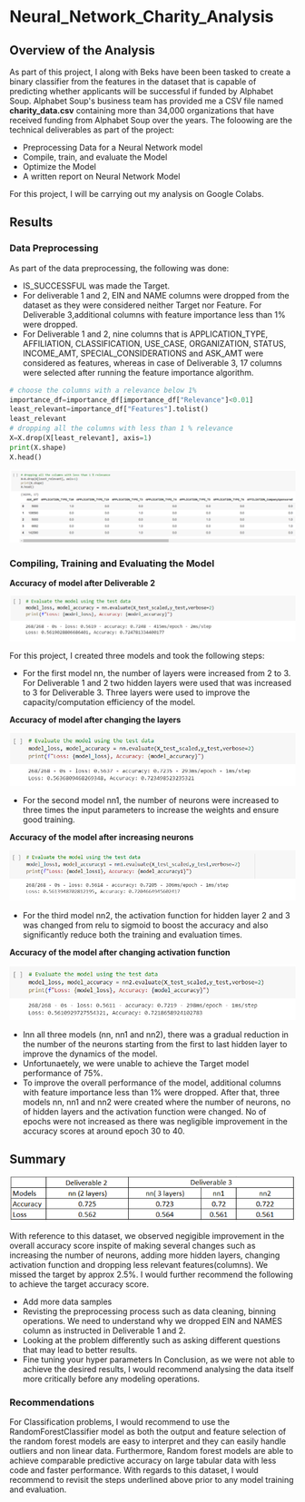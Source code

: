 # Neural_Network_Charity_Analysis

## Overview of the Analysis

As part of this project, I along with Beks have been been tasked to create a binary classifier from the features in the dataset that is capable of predicting whether applicants will be successful if funded by Alphabet Soup. Alphabet Soup's business team has provided me a CSV file named **charity_data.csv** containing more than 34,000 organizations that have received funding from Alphabet Soup over the years. 
The foloowing are the technical deliverables as part of the project:
* Preprocessing Data for a Neural Network model
* Compile, train, and evaluate the Model
* Optimize the Model
* A written report on Neural Network Model

For this project, I will be carrying out my analysis on Google Colabs. 

## Results

### Data Preprocessing
As part of the data preprocessing, the following was done:

* IS_SUCCESSFUL was made the Target.
* For deliverable 1 and 2, EIN and NAME columns were dropped from the dataset as they were considered neither Target nor Feature. For Deliverable 3,additional columns with feature importance less than 1% were dropped. 
* For Deliverable 1 and 2, nine columns that is APPLICATION_TYPE, AFFILIATION, CLASSIFICATION, USE_CASE, ORGANIZATION, STATUS, INCOME_AMT, SPECIAL_CONSIDERATIONS and ASK_AMT were considered as features, whereas in case of Deliverable 3, 17 columns were selected after running the feature importance algorithm.  

```python
# choose the columns with a relevance below 1% 
importance_df=importance_df[importance_df["Relevance"]<0.01]
least_relevant=importance_df["Features"].tolist()
least_relevant
# dropping all the columns with less than 1 % relevance
X=X.drop(X[least_relevant], axis=1)
print(X.shape)
X.head()
```
![](https://github.com/Manishthapa2022/Neural_Network_Charity_Analysis/blob/main/Analysis/relevance_features.png)

### Compiling, Training and Evaluating the Model

**Accuracy of model after Deliverable 2**

![](https://github.com/Manishthapa2022/Neural_Network_Charity_Analysis/blob/main/Analysis/nn_2_layer.png)

For this project, I created three models and took the following steps:
* For the first model nn, the number of layers were increased from 2 to 3. For Deliverable 1 and 2 two hidden layers were used that was increased to 3 for Deliverable 3. Three layers were used to improve the capacity/computation efficiency of the model. 

**Accuracy of model after changing the layers**

![](https://github.com/Manishthapa2022/Neural_Network_Charity_Analysis/blob/main/Analysis/nn_3layer.png)

* For the second model nn1, the number of neurons were increased to three times the input parameters to increase the weights and ensure good training. 

**Accuracy of the model after increasing neurons**

![](https://github.com/Manishthapa2022/Neural_Network_Charity_Analysis/blob/main/Analysis/nn1_layer.png)

* For the third model nn2, the activation function for hidden layer 2 and 3 was changed from relu to sigmoid to boost the accuracy and also significantly reduce both the training and evaluation times. 

**Accuracy of the model after changing activation function**

![](https://github.com/Manishthapa2022/Neural_Network_Charity_Analysis/blob/main/Analysis/nn2_analysis.png)

* Inn all three models (nn, nn1 and nn2), there was a gradual reduction in the number of the neurons starting from the first to last hidden layer to improve the dynamics of the model. 
* Unfortunaetely, we were unable to achieve the Target model performance of 75%. 
* To improve the overall performance of the model, additional columns with feature importance less than 1% were dropped. After that, three models nn, nn1 and nn2 were created where the number of neurons, no of hidden layers and the activation function were changed. No of epochs were not increased as there was negligible improvement in the accuracy scores at around epoch 30 to 40. 

## Summary

![Overall Results](https://github.com/Manishthapa2022/Neural_Network_Charity_Analysis/blob/main/Analysis/Overall_results.png)

With reference to this dataset, we observed negigible improvement in the overall accuracy score inspite of making several changes such as increasing the number of neurons, adding more hidden layers, changing activation function and dropping less relevant features(columns). We missed the target by approx 2.5%. I would further recommend the following to achieve the target accuracy score.
* Add more data samples
* Revisting the preprocessing process such as data cleaning, binning operations. We need to understand why we dropped EIN and NAMES column as instructed in Deliverable 1 and 2.  
* Looking at the problem differently such as asking different questions that may lead to better results.
* Fine tuning your hyper parameters
In Conclusion, as we were not able to achieve the desired results, I would recommend analysing the data itself more critically before any modeling operations. 

### Recommendations

For Classification problems, I would recommend to use the RandomForestClassifier model as both the output and feature selection of the random forest models are easy to interpret and they can easily handle outliers and non linear data. Furthermore, Random forest models are able to achieve comparable predictive accuracy on large tabular data with less code and faster performance. With regards to this dataset, I would recommend to revisit the steps underlined above prior to any model training and evaluation. 

